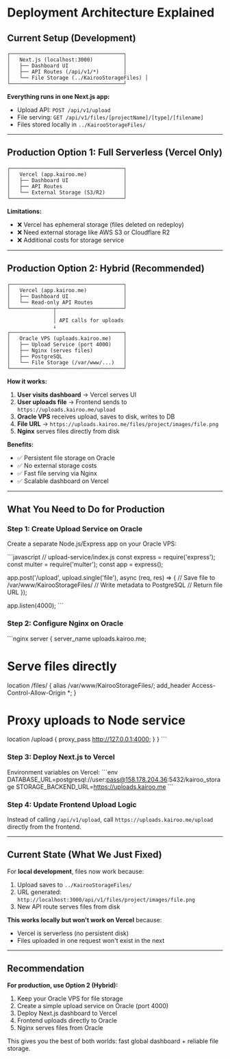 # Deployment Architecture Explained

## Current Setup (Development)

```
┌─────────────────────────────────────┐
│   Next.js (localhost:3000)          │
│   ├── Dashboard UI                  │
│   ├── API Routes (/api/v1/*)        │
│   └── File Storage (../KairooStorageFiles) │
└─────────────────────────────────────┘
```

**Everything runs in one Next.js app:**

- Upload API: `POST /api/v1/upload`
- File serving: `GET /api/v1/files/[projectName]/[type]/[filename]`
- Files stored locally in `../KairooStorageFiles/`

---

## Production Option 1: Full Serverless (Vercel Only)

```
┌─────────────────────────────────────┐
│   Vercel (app.kairoo.me)            │
│   ├── Dashboard UI                  │
│   ├── API Routes                    │
│   └── External Storage (S3/R2)      │
└─────────────────────────────────────┘
```

**Limitations:**

- ❌ Vercel has ephemeral storage (files deleted on redeploy)
- ❌ Need external storage like AWS S3 or Cloudflare R2
- ❌ Additional costs for storage service

---

## Production Option 2: Hybrid (Recommended)

```
┌─────────────────────────────────────┐
│   Vercel (app.kairoo.me)            │
│   ├── Dashboard UI                  │
│   └── Read-only API Routes          │
└──────────────┬──────────────────────┘
               │
               │ API calls for uploads
               ↓
┌─────────────────────────────────────┐
│   Oracle VPS (uploads.kairoo.me)    │
│   ├── Upload Service (port 4000)    │
│   ├── Nginx (serves files)          │
│   ├── PostgreSQL                    │
│   └── File Storage (/var/www/...)   │
└─────────────────────────────────────┘
```

**How it works:**

1. **User visits dashboard** → Vercel serves UI
2. **User uploads file** → Frontend sends to `https://uploads.kairoo.me/upload`
3. **Oracle VPS** receives upload, saves to disk, writes to DB
4. **File URL** → `https://uploads.kairoo.me/files/project/images/file.png`
5. **Nginx** serves files directly from disk

**Benefits:**

- ✅ Persistent file storage on Oracle
- ✅ No external storage costs
- ✅ Fast file serving via Nginx
- ✅ Scalable dashboard on Vercel

---

## What You Need to Do for Production

### Step 1: Create Upload Service on Oracle

Create a separate Node.js/Express app on your Oracle VPS:

\`\`\`javascript
// upload-service/index.js
const express = require('express');
const multer = require('multer');
const app = express();

app.post('/upload', upload.single('file'), async (req, res) => {
// Save file to /var/www/KairooStorageFiles/
// Write metadata to PostgreSQL
// Return file URL
});

app.listen(4000);
\`\`\`

### Step 2: Configure Nginx on Oracle

\`\`\`nginx
server {
server_name uploads.kairoo.me;

# Serve files directly

location /files/ {
alias /var/www/KairooStorageFiles/;
add_header Access-Control-Allow-Origin \*;
}

# Proxy uploads to Node service

location /upload {
proxy_pass http://127.0.0.1:4000;
}
}
\`\`\`

### Step 3: Deploy Next.js to Vercel

Environment variables on Vercel:
\`\`\`env
DATABASE_URL=postgresql://user:pass@158.178.204.36:5432/kairoo_storage
STORAGE_BACKEND_URL=https://uploads.kairoo.me
\`\`\`

### Step 4: Update Frontend Upload Logic

Instead of calling `/api/v1/upload`, call `https://uploads.kairoo.me/upload` directly from the frontend.

---

## Current State (What We Just Fixed)

For **local development**, files now work because:

1. Upload saves to `../KairooStorageFiles/`
2. URL generated: `http://localhost:3000/api/v1/files/project/images/file.png`
3. New API route serves files from disk

**This works locally but won't work on Vercel** because:

- Vercel is serverless (no persistent disk)
- Files uploaded in one request won't exist in the next

---

## Recommendation

**For production, use Option 2 (Hybrid):**

1. Keep your Oracle VPS for file storage
2. Create a simple upload service on Oracle (port 4000)
3. Deploy Next.js dashboard to Vercel
4. Frontend uploads directly to Oracle
5. Nginx serves files from Oracle

This gives you the best of both worlds: fast global dashboard + reliable file storage.
